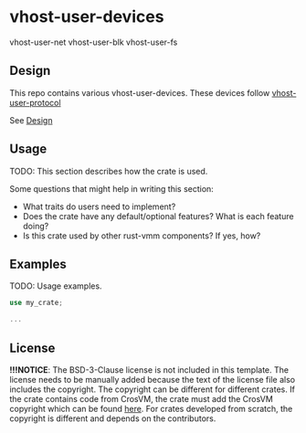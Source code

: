# vhost-user-devices
vhost-user-net
vhost-user-blk
vhost-user-fs

## Design

<!-- TODO: This section should have a high-level design of the crate.

Some questions that might help in writing this section:
- What is the purpose of this crate?
- What are the main components of the crate? How do they interact which each
  other? -->
This repo contains various vhost-user-devices. These devices follow [vhost-user-protocol](https://qemu.readthedocs.io/en/latest/interop/vhost-user.html)

See [Design](./docs/design.md)
## Usage

TODO: This section describes how the crate is used.

Some questions that might help in writing this section:
- What traits do users need to implement?
- Does the crate have any default/optional features? What is each feature
  doing?
- Is this crate used by other rust-vmm components? If yes, how?

## Examples

TODO: Usage examples.

```rust
use my_crate;

...
```

## License

**!!!NOTICE**: The BSD-3-Clause license is not included in this template.
The license needs to be manually added because the text of the license file
also includes the copyright. The copyright can be different for different
crates. If the crate contains code from CrosVM, the crate must add the
CrosVM copyright which can be found
[here](https://chromium.googlesource.com/chromiumos/platform/crosvm/+/master/LICENSE).
For crates developed from scratch, the copyright is different and depends on
the contributors.
